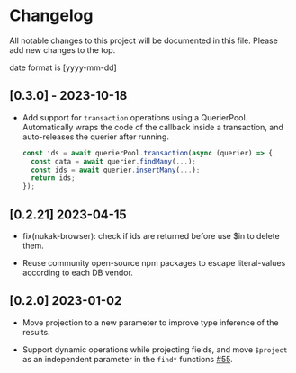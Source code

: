 # Changelog

All notable changes to this project will be documented in this file. Please add new changes to the top.

date format is [yyyy-mm-dd]

## [0.3.0] - 2023-10-18

- Add support for `transaction` operations using a QuerierPool.
  Automatically wraps the code of the callback inside a transaction, and auto-releases the querier after running.

  ```ts
  const ids = await querierPool.transaction(async (querier) => {
    const data = await querier.findMany(...);
    const ids = await querier.insertMany(...);
    return ids;
  });
  ```

## [0.2.21] 2023-04-15

- fix(nukak-browser): check if ids are returned before use $in to delete them.

- Reuse community open-source npm packages to escape literal-values according to each DB vendor.

## [0.2.0] 2023-01-02

- Move projection to a new parameter to improve type inference of the results.

- Support dynamic operations while projecting fields, and move `$project` as an independent parameter in the `find*` functions [#55](https://github.com/rogerpadilla/nukak/pull/55).
